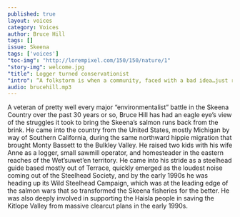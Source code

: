 ```yaml
---
published: true
layout: voices
category: Voices
author: Bruce Hill
tags: []
issue: Skeena
tags: ['voices']
"toc-img": "http://lorempixel.com/150/150/nature/1"
"story-img": welcome.jpg
"title": Logger turned conservationist
"intro": “A folkstorm is when a community, faced with a bad idea…just rises up.”
audio: brucehill.mp3
---
```

A veteran of pretty well every major “environmentalist” battle in the Skeena Country over the past 30 years or so, Bruce Hill has had an eagle eye’s view of the struggles it took to bring the Skeena’s salmon runs back from the brink. He came into the country from the United States, mostly Michigan by way of Southern California, during the same northward hippie migration that brought Monty Bassett to the Bulkley Valley. He raised two kids with his wife Anne as a logger, small sawmill operator, and homesteader in the eastern reaches of the Wet’suwet’en territory. He came into his stride as a steelhead guide based mostly out of Terrace, quickly emerged as the loudest noise coming out of the Steelhead Society, and by the early 1990s he was heading up its Wild Steelhead Campaign, which was at the leading edge of the salmon wars that so transformed the Skeena fisheries for the better. He was also deeply involved in supporting the Haisla people in saving the Kitlope Valley from massive clearcut plans in the early 1990s.
